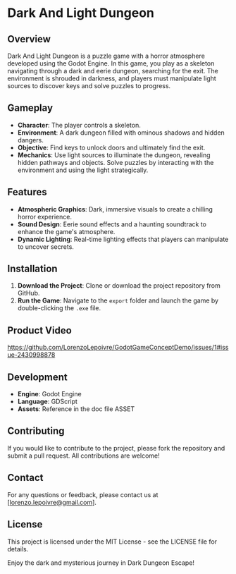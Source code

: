 # Dark And Light Dungeon

## Overview
Dark And Light Dungeon is a puzzle game with a horror atmosphere developed using the Godot Engine. In this game, you play as a skeleton navigating through a dark and eerie dungeon, searching for the exit. The environment is shrouded in darkness, and players must manipulate light sources to discover keys and solve puzzles to progress.

## Gameplay
- **Character**: The player controls a skeleton.
- **Environment**: A dark dungeon filled with ominous shadows and hidden dangers.
- **Objective**: Find keys to unlock doors and ultimately find the exit.
- **Mechanics**: Use light sources to illuminate the dungeon, revealing hidden pathways and objects. Solve puzzles by interacting with the environment and using the light strategically.

## Features
- **Atmospheric Graphics**: Dark, immersive visuals to create a chilling horror experience.
- **Sound Design**: Eerie sound effects and a haunting soundtrack to enhance the game's atmosphere.
- **Dynamic Lighting**: Real-time lighting effects that players can manipulate to uncover secrets.

## Installation
1. **Download the Project**: Clone or download the project repository from GitHub.
2. **Run the Game**: Navigate to the `export` folder and launch the game by double-clicking the `.exe` file.

## Product Video

https://github.com/LorenzoLepoivre/GodotGameConceptDemo/issues/1#issue-2430998878

##

## Development
- **Engine**: Godot Engine
- **Language**: GDScript
- **Assets**: Reference in the doc file ASSET

## Contributing
If you would like to contribute to the project, please fork the repository and submit a pull request. All contributions are welcome!

## Contact
For any questions or feedback, please contact us at [lorenzo.lepoivre@gmail.com].

## License
This project is licensed under the MIT License - see the LICENSE file for details.

Enjoy the dark and mysterious journey in Dark Dungeon Escape!
